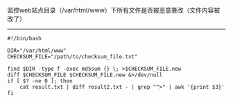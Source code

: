 监控web站点目录（/var/html/www）下所有文件是否被恶意篡改（文件内容被改了）

<hr>

```shell
#!/bin/bash

DIR="/var/html/www"
CHECKSUM_FILE="/path/to/checksum_file.txt"

find $DIR -type f -exec md5sum {} \; >$CHECKSUM_FILE.new
diff $CHECKSUM_FILE $CHECKSUM_FILE.new &>/dev/null
if [ $? -ne 0 ]; then
    cat result.txt | diff result2.txt - | grep "^>" | awk '{print $3}'
fi
```